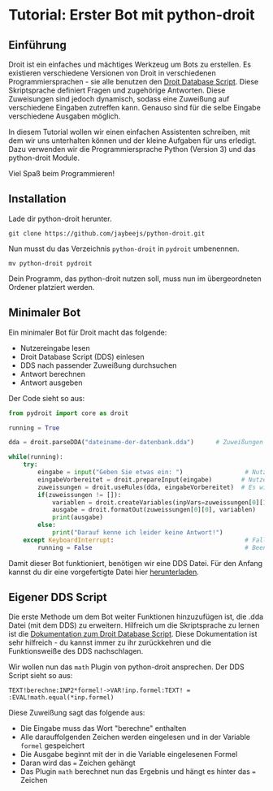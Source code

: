 
# Tutorial: Erster Bot mit python-droit

## Einführung
Droit ist ein einfaches und mächtiges Werkzeug um Bots zu erstellen. Es existieren verschiedene Versionen von Droit in verschiedenen Programmiersprachen - sie alle benutzen den [Droit Database Script](https://github.com/jaybeejs/python-droit/blob/master/docs/Droit%20Database%20Script.md). Diese Skriptsprache definiert Fragen und zugehörige Antworten. Diese Zuweisungen sind jedoch dynamisch, sodass eine Zuweißung auf verschiedene Eingaben zutreffen kann. Genauso sind für die selbe Eingabe verschiedene Ausgaben möglich.

In diesem Tutorial wollen wir einen einfachen Assistenten schreiben, mit dem wir uns unterhalten können und der kleine Aufgaben für uns erledigt. Dazu verwenden wir die Programmiersprache Python (Version 3) und das python-droit Module.

Viel Spaß beim Programmieren!


## Installation
Lade dir python-droit herunter.

    git clone https://github.com/jaybeejs/python-droit.git

Nun musst du das Verzeichnis `python-droit` in `pydroit` umbenennen.

    mv python-droit pydroit

Dein Programm, das python-droit nutzen soll, muss nun im übergeordneten Ordener platziert werden.

## Minimaler Bot
Ein minimaler Bot für Droit macht das folgende:
- Nutzereingabe lesen
- Droit Database Script (DDS) einlesen
- DDS nach passender Zuweißung durchsuchen
- Antwort berechnen
- Antwort ausgeben

Der Code sieht so aus:

```python
from pydroit import core as droit

running = True

dda = droit.parseDDA("dateiname-der-datenbank.dda")      # Zuweißungen werden aus einer Datei eingelesen

while(running):
    try:
        eingabe = input("Geben Sie etwas ein: ")                 # Nutzereingabe einlesen
        eingabeVorbereitet = droit.prepareInput(eingabe)        # Nutzereingabe wird für den Computer leserlich gemacht
        zuweissungen = droit.useRules(dda, eingabeVorbereitet)  # Es wird eine passende Zuweißung gesucht
        if(zuweissungen != []):                                                               # Falls ein Ergebnis gefunden wird...
            variablen = droit.createVariables(inpVars=zuweissungen[0][1], userinput=eingabe)  # Erstelle Variablen
            ausgabe = droit.formatOut(zuweissungen[0][0], variablen)                          # Berechne die Ausgabe aus
            print(ausgabe)                                                                    # Gebe die Ausgabe aus
        else:                                                                                 # ...sonst
            print("Darauf kenne ich leider keine Antwort!")                                   # Gib eine Standartantwort aus
    except KeyboardInterrupt:                                    # Falls STRG+C gedrückt
        running = False                                          # Beende die Schleife uns schließe das Programm
```


Damit dieser Bot funktioniert, benötigen wir eine DDS Datei. Für den Anfang kannst du dir eine vorgefertigte Datei hier [herunterladen](https://github.com/jaybeejs/python-droit/blob/master/sample/german-sample.dda).


## Eigener DDS Script

Die erste Methode um dem Bot weiter Funktionen hinzuzufügen ist, die .dda Datei (mit dem DDS) zu erweitern.
Hilfreich um die Skriptsprache zu lernen ist die [Dokumentation zum Droit Database Script](https://github.com/jaybeejs/python-droit/blob/master/docs/Droit%20Database%20Script.md). Diese Dokumentation ist sehr hilfreich - du kannst immer zu ihr zurückkehren und die Funktionsweiße des DDS nachschlagen.

Wir wollen nun das `math` Plugin von python-droit ansprechen. Der DDS Script sieht so aus:

``` no-highlight
TEXT!berechne:INP2*formel!->VAR!inp.formel:TEXT! = :EVAL!math.equal(*inp.formel)
```

Diese Zuweißung sagt das folgende aus:
- Die Eingabe muss das Wort "berechne" enthalten
- Alle darauffolgenden Zeichen werden eingelesen und in der Variable `formel` gespeichert
- Die Ausgabe beginnt mit der in die Variable eingelesenen Formel
- Daran wird das `=` Zeichen gehängt
- Das Plugin `math` berechnet nun das Ergebnis und hängt es hinter das `=` Zeichen

